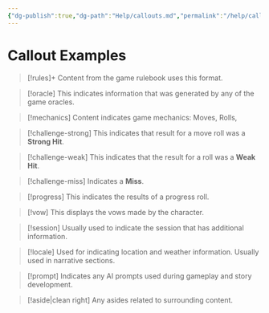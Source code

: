 ```yaml
---
{"dg-publish":true,"dg-path":"Help/callouts.md","permalink":"/help/callouts/","dgPassFrontmatter":true,"noteIcon":""}
---
```


# Callout Examples

> [!rules]+
> Content from the game rulebook uses this format.

> [!oracle]
> This indicates information that was generated by any of the game oracles.

> [!mechanics]
> Content indicates game mechanics: Moves, Rolls, 

> [!challenge-strong]
> This indicates that result for a move roll was a **Strong Hit**.

> [!challenge-weak]
> This indicates that the result for a  roll was a **Weak Hit**.

> [!challenge-miss]
> Indicates a **Miss**.

> [!progress]
> This indicates the results of a progress roll.

> [!vow]
> This displays the vows made by the character.

> [!session]
> Usually used to indicate the session that has additional information.

> [!locale]
> Used for indicating location and weather information. Usually used in narrative sections.

> [!prompt]
> Indicates any AI prompts used during gameplay and story development. 

> [!aside|clean right]
> Any asides related to surrounding content.


